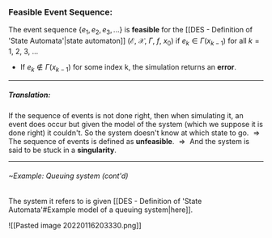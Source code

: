 ### Feasible Event Sequence:
The event sequence $\{e_1,\,e_2,\,e_3,\,...\}$ is **feasible** for the [[DES - Definition of 'State Automata'|state automaton]] ($\mathscr{E}$, $\mathscr{X}$, $\Gamma{}$, $f$, $x_0$) if $e_k\in{}\Gamma{}(x_{k-1})$ for all $k = 1,\:2,\:3,\:...$
- If $e_k\notin{}\Gamma{}(x_{k-1})$ for some index k, the simulation returns an **error**.

---
##### Translation: 
If the sequence of events is not done right, then when simulating it, an event does occur but given the model of the system (which we suppose it is done right) it couldn't.
So the system doesn't know at which state to go.
$\Rightarrow{}$ The sequence of events is defined as **unfeasible**.
$\Rightarrow{}$ And the system is said to be stuck in a **singularity**.

---

###### ~Example: Queuing system (cont'd)
The system it refers to is given [[DES - Definition of 'State Automata'#Example model of a queuing system|here]].

![[Pasted image 20220116203330.png]]